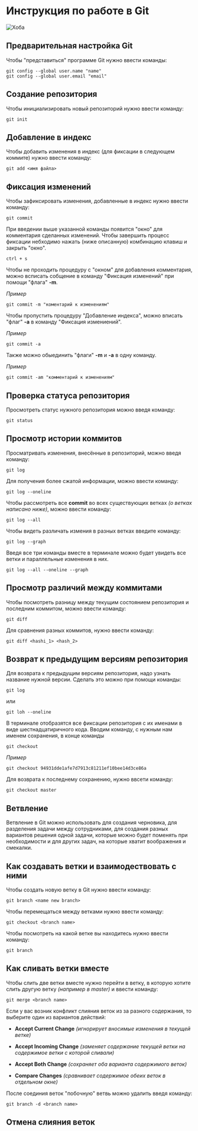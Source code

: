 # **Инструкция по работе в Git**

![Хоба](IMG_5403.jpg)

## Предварительная настройка Git

Чтобы "представиться" программе Git нужно ввести команды:

    git config --global user.name "name"
    git config --global user.email "email"

## Создание репозитория

Чтобы инициализировать новый репозиторий нужно ввести команду:

    git init

## Добавление в индекс

Чтобы добавить изменения в индекс (для фиксации в следующем коммите) нужно ввести команду:

    git add <имя файла>

## Фиксация изменений

Чтобы зафиксировать изменения, добавленные в индекс нужно ввести команду:

    git commit

При введении выше указанной команды появится "окно" для комментария сделанных изменений. Чтобы завершить процесс фиксации небходимо нажать (ниже описанную) комбинацию клавиш и закрыть "окно".

    ctrl + s

Чтобы не проходить процедуру с "окном" для добавления комментария, можно всписать собщение в команду "Фиксация изменений" при помощи "флага" **-m**.

*Пример*

    git commit -m "коментарий к изменениям"

Чтобы пропустить процедуру "Добавление индекса", можно вписать "флаг" **-a** в команду "Фиксация измениений".

*Пример*

    git commit -a

Также можно обыединить "флаги" **-m** и **-a** в одну команду.

*Пример*

    git commit -am "комментарий к изменениям"

## Проверка статуса репозитория

Просмотреть статус нужного репозитория можно введя команду:

    git status

## Просмотр истории коммитов

Просматривать изменения, внесённые в репозиторий, можно введя команду:

    git log

Для получения более сжатой информации, можно ввести команду:

    git log --oneline

Чтобы рассмотреть все **commit** во всех существующих ветках *(о ветках написано ниже)*, можно ввести команду:

    git log --all

Чтобы видеть различать измения в разных ветках введите команду:

    git log --graph

Введя все три команды вместе в терминале можно будет увидеть все ветки и параллельные изменения в них.

    git log --all --oneline --graph

## Просмотр различий между коммитами

Чтобы посмотреть разницу между текущим состоянием репозитория и последним коммитом, можно ввести команду:

    git diff

Для сравнения разных коммитов, нужно ввести команду:

    git diff <hashi_1> <hash_2>

## Возврат к предыдущим версиям репозитория

Для возврата к предыдущим версиям репозитория, надо узнать название нужной версии. Сделать это можно при помощи команды:

    git log

или

    git loh --oneline

В терминале отобразятся все фиксации репозитория с их именами в виде шестнадцатиричного кода.
Вводим команду, с нужным нам именем сохранения, в конце команды

    git checkout

*Пример*

    git checkout 94931dde1afe7d7913c81211ef10bee14d3ce86a

Для возврата к последнему сохранению, нужно ввсети команду:

    git checkout master

## **Ветвление**

Ветвление в Git можно использовать для создания черновика, для разделения задачи между сотрудниками, для создания разных вариантов решения одной задачи, которые можно будет поменять при необходимости и  для других задач, на которые хватит воображения и смекалки.

## Как создавать ветки и взаимодествовать с ними

Чтобы создать новую ветку в Git нужно ввести команду:

    git branch <name new branch>

Чтобы перемещаться между ветками нужно ввести команду:

    git checkout <branch name>

Чтобы посмотреть на какой ветке вы находитесь нужно ввести команду:

    git branch

## Как сливать ветки вместе

Чтобы слить две ветки вместе нужно перейти в ветку, в которую хотите слить другую ветку *(например в master)* и ввести команду:

    git merge <branch name>

Если у вас возник конфликт слияния веток из за разного содержания, то выберите один из вариантов действий:

+ __Accept Current Change__ *(игнорирует вносимые изменения в текущей ветке)*

+ __Accept Incoming Change__ *(заменяет содержание текущей ветки на содержимое ветки с которой сливали)*

+ __Accept Both Change__ *(сохраняет оба варианта содержимого веток)*

+ __Compare Changes__ *(сравнивает содержимое обеих веток в отдельном окне)*

После соединия веток "побочную" ветвь можно удалить введя команду:

    git branch -d <branch name>

## Отмена слияния веток


